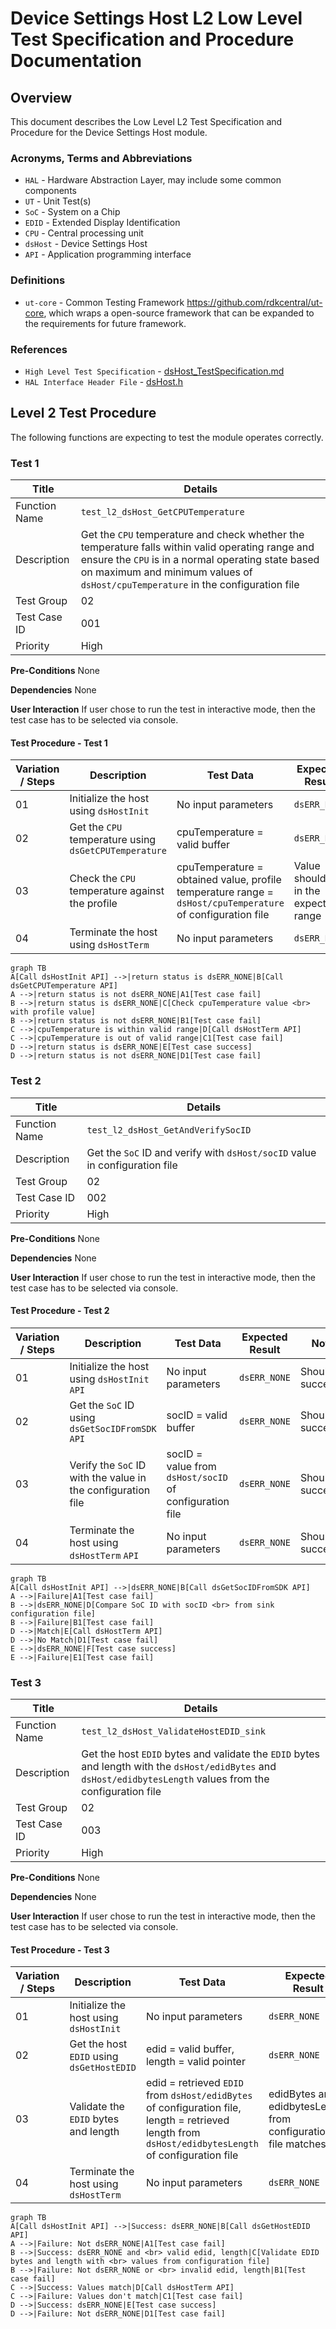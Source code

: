 # Device Settings Host L2 Low Level Test Specification and Procedure Documentation

## Overview

This document describes the Low Level L2 Test Specification and Procedure for the Device Settings Host module.

### Acronyms, Terms and Abbreviations

- `HAL` \- Hardware Abstraction Layer, may include some common components
- `UT`  \- Unit Test(s)
- `SoC`  \- System on a Chip
- `EDID` \- Extended Display Identification
- `CPU` \- Central processing unit
- `dsHost` \- Device Settings Host
- `API` \- Application programming interface

### Definitions

- `ut-core` \- Common Testing Framework <https://github.com/rdkcentral/ut-core>, which wraps a open-source framework that can be expanded to the requirements for future framework.

### References

- `High Level Test Specification` - [dsHost_TestSpecification.md](https://github.com/rdkcentral/rdk-halif-test-device_settings/blob/main/docs/pages/dsHost_TestSpecification.md)
- `HAL Interface Header File` - [dsHost.h](https://github.com/rdkcentral/rdk-halif-device_settings/blob/main/include/dsHost.h)

## Level 2 Test Procedure

The following functions are expecting to test the module operates correctly.

### Test 1

|Title|Details|
|-----|-------|
|Function Name|`test_l2_dsHost_GetCPUTemperature`|
|Description|Get the `CPU` temperature and check whether the temperature falls within valid operating range and ensure the `CPU` is in a normal operating state based on maximum and minimum values of `dsHost/cpuTemperature` in the configuration file|
|Test Group|02|
|Test Case ID|001|
|Priority|High|

**Pre-Conditions**
None

**Dependencies**
None

**User Interaction**
If user chose to run the test in interactive mode, then the test case has to be selected via console.

#### Test Procedure - Test 1

|Variation / Steps|Description|Test Data|Expected Result|Notes|
|-----------------|-----------|---------|---------------|-----|
|01|Initialize the host using `dsHostInit`|No input parameters|`dsERR_NONE`|Should be successful|
|02|Get the `CPU` temperature using `dsGetCPUTemperature`|cpuTemperature = valid buffer|`dsERR_NONE`|Should be successful|
|03|Check the `CPU` temperature against the profile|cpuTemperature = obtained value, profile temperature range = `dsHost/cpuTemperature` of configuration file|Value should fall in the expected range|Should be successful|
|04|Terminate the host using `dsHostTerm`|No input parameters|`dsERR_NONE`|Should be successful|

```mermaid
graph TB
A[Call dsHostInit API] -->|return status is dsERR_NONE|B[Call dsGetCPUTemperature API]
A -->|return status is not dsERR_NONE|A1[Test case fail]
B -->|return status is dsERR_NONE|C[Check cpuTemperature value <br> with profile value]
B -->|return status is not dsERR_NONE|B1[Test case fail]
C -->|cpuTemperature is within valid range|D[Call dsHostTerm API]
C -->|cpuTemperature is out of valid range|C1[Test case fail]
D -->|return status is dsERR_NONE|E[Test case success]
D -->|return status is not dsERR_NONE|D1[Test case fail]
```

### Test 2

|Title|Details|
|-----|-------|
|Function Name|`test_l2_dsHost_GetAndVerifySocID`|
|Description|Get the `SoC` ID and verify with `dsHost/socID` value in configuration file|
|Test Group|02|
|Test Case ID|002|
|Priority|High|

**Pre-Conditions**
None

**Dependencies**
None

**User Interaction**
If user chose to run the test in interactive mode, then the test case has to be selected via console.

#### Test Procedure - Test 2

|Variation / Steps|Description|Test Data|Expected Result|Notes|
|-----------------|-----------|---------|---------------|-----|
|01|Initialize the host using `dsHostInit` `API`|No input parameters|`dsERR_NONE`|Should be successful|
|02|Get the `SoC` ID using `dsGetSocIDFromSDK` `API`|socID = valid buffer|`dsERR_NONE`|Should be successful|
|03|Verify the `SoC` ID with the value in the configuration file|socID = value from `dsHost/socID` of configuration file|`dsERR_NONE`|Should be successful|
|04|Terminate the host using `dsHostTerm` `API`|No input parameters|`dsERR_NONE`|Should be successful|

```mermaid
graph TB
A[Call dsHostInit API] -->|dsERR_NONE|B[Call dsGetSocIDFromSDK API]
A -->|Failure|A1[Test case fail]
B -->|dsERR_NONE|D[Compare SoC ID with socID <br> from sink configuration file]
B -->|Failure|B1[Test case fail]
D -->|Match|E[Call dsHostTerm API]
D -->|No Match|D1[Test case fail]
E -->|dsERR_NONE|F[Test case success]
E -->|Failure|E1[Test case fail]
```

### Test 3

|Title|Details|
|-----|-------|
|Function Name|`test_l2_dsHost_ValidateHostEDID_sink`|
|Description|Get the host `EDID` bytes and validate the `EDID` bytes and length with the `dsHost/edidBytes` and `dsHost/edidbytesLength` values from the configuration file|
|Test Group|02|
|Test Case ID|003|
|Priority|High|

**Pre-Conditions**
None

**Dependencies**
None

**User Interaction**
If user chose to run the test in interactive mode, then the test case has to be selected via console.

#### Test Procedure - Test 3

|Variation / Steps|Description|Test Data|Expected Result|Notes|
|-----------------|-----------|---------|---------------|-----|
|01|Initialize the host using `dsHostInit`|No input parameters|`dsERR_NONE`|Should be successful|
|02|Get the host `EDID` using `dsGetHostEDID`|edid = valid buffer, length = valid pointer|`dsERR_NONE`|Should be successful|
|03|Validate the `EDID` bytes and length|edid = retrieved `EDID` from `dsHost/edidBytes` of configuration file, length = retrieved length from `dsHost/edidbytesLength` of configuration file|edidBytes and edidbytesLength from configuration file matches|Should be successful|
|04|Terminate the host using `dsHostTerm`|No input parameters|`dsERR_NONE`|Should be successful|

```mermaid
graph TB
A[Call dsHostInit API] -->|Success: dsERR_NONE|B[Call dsGetHostEDID API]
A -->|Failure: Not dsERR_NONE|A1[Test case fail]
B -->|Success: dsERR_NONE and <br> valid edid, length|C[Validate EDID bytes and length with <br> values from configuration file]
B -->|Failure: Not dsERR_NONE or <br> invalid edid, length|B1[Test case fail]
C -->|Success: Values match|D[Call dsHostTerm API]
C -->|Failure: Values don't match|C1[Test case fail]
D -->|Success: dsERR_NONE|E[Test case success]
D -->|Failure: Not dsERR_NONE|D1[Test case fail]
```
